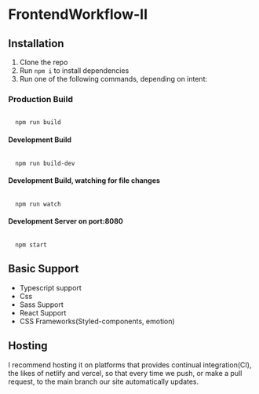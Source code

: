 # FrontendWorkflow-II


## Installation
1. Clone the repo
2. Run <code>npm i</code> to install dependencies
3. Run one of the following commands, depending on intent:

### Production Build
<code> 
  npm run build 
</code>

#### Development Build
<code> 
  npm run build-dev 
</code>

#### Development Build, watching for file changes
<code> 
  npm run watch 
</code>

#### Development Server on port:8080
<code> 
  npm start 
</code>


## Basic Support

* Typescript support
* Css
* Sass Support
* React Support
* CSS Frameworks(Styled-components, emotion)

## Hosting

I recommend hosting it on platforms that provides continual integration(CI), the likes of netlify and vercel, so that every time we push, or make a pull request, to the main branch our site automatically updates. 

